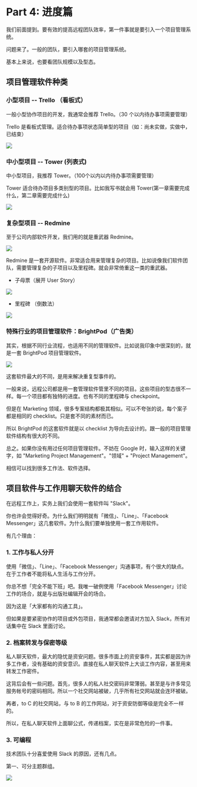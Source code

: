 # Part 4: 进度篇

我们前面提到。要有效的提高远程团队效率，第一件事就是要引入一个项目管理系统。

问题来了。一般的团队，要引入哪套的项目管理系统。

基本上来说，也要看团队规模以及型态。

## 项目管理软件种类

### 小型项目 -- Trello （看板式）

一般小型协作项目的开发，我通常会推荐 Trello。（30 个以内待办事项需要管理）

Trello 是看板式管理。适合待办事项状态简单型的项目（如：尚未实做，实做中，已结束）

![](https://imgur.com/wA2LLeG.png)

### 中小型项目 -- Tower (列表式)

中小型项目，我推荐 Tower。（100个以内以内待办事项需要管理）

Tower 适合待办项目多类别型的项目。比如我写书就会用 Tower(第一章需要完成什么，第二章需要完成什么)

![](https://imgur.com/x5LA2Ot.png)

### 复杂型项目 -- Redmine

至于公司内部软件开发，我们用的就是重武器 Redmine。

![](https://imgur.com/Jyzb5JS.png)

Redmine 是一套开源软件。非常适合用来管理复杂的项目。比如说像我们软件团队，需要管理复杂的子项目以及里程碑。就会非常倚重这一类的重武器。

* 子母票（展开 User Story）

![](https://imgur.com/ltdFMn4.png)

* 里程碑 （倒数法）

![](https://imgur.com/jH6KuDa.png)

### 特殊行业的项目管理软件：BrightPod（广告类）

其实，根据不同行业流程，也适用不同的管理软件。比如说我印象中很深刻的，就是一套 BrightPod 项目管理软件。

![](https://d.pr/i/mgMleY+)

这套软件最大的不同，是用来解决重复型事件的。

一般来说，远程公司都是用一套管理软件管里不同的项目。这些项目的型态很不一样。每一个项目都有独特的进度。也有不同的里程碑与 checkpoint。

但是在 Marketing 领域，很多专案结构都极其相似。可以不夸张的说，每个案子都是相同的 checklist。只是套不同的素材而已。

所以 BrightPod 的这套软件就是以 checklist 为导向去设计的。跟一般的项目管理软件结构有很大的不同。

总之。如果你没有用过任何项目管理软件。不妨在 Google 时，输入这样的关键字，如 "Marketing Project Management"。"领域" + "Project Management"。

相信可以找到很多工作法、软件选择。

## 项目软件与工作用聊天软件的结合

在远程工作上，实务上我们会使用一套软件叫 "Slack"。

你也许会觉得好奇。为什么我们明明就有「微信」、「Line」、「Facebook Messenger」这几套软件。为什么我们要单独使用一套工作用软件。

有几个理由：

### 1. 工作与私人分开

使用「微信」、「Line」、「Facebook Messenger」沟通事项，有个很大的缺点。在于工作者不能将私人生活与工作分开。

你总不想「完全不能下班」吧。我唯一破例使用「Facebook Messenger」讨论工作的场合，就是与出版社编辑开会的场合。

因为这是「大家都有的沟通工具」。

但如果是要紧密协作的项目或外包项目，我通常都会邀请对方加入 Slack，所有对话集中在 Slack 里面讨论。

### 2. 档案转发与保密等级

私人聊天软件，最大的隐忧是资安问题。很多市面上的资安事件，其实都是因为许多工作者，没有基础的资安意识。直接在私人聊天软件上大谈工作内容，甚至用来转发工作密件。

这背后会有一些问题。首先，很多人的私人社交密码非常薄弱。甚至是与许多常见服务帐号的密码相同。所以一个社交网站被破，几乎所有社交网站就会连环被破。

再者，to C 的社交网站，与 to B 的工作网站，对于资安防御等级是完全不一样的。

所以，在私人聊天软件上面聊公式，传递档案，实在是非常危险的一件事。

### 3. 可编程

技术团队十分喜爱使用 Slack 的原因，还有几点。

第一、可分主题群组。

![](https://d.pr/i/lOad4u+)
